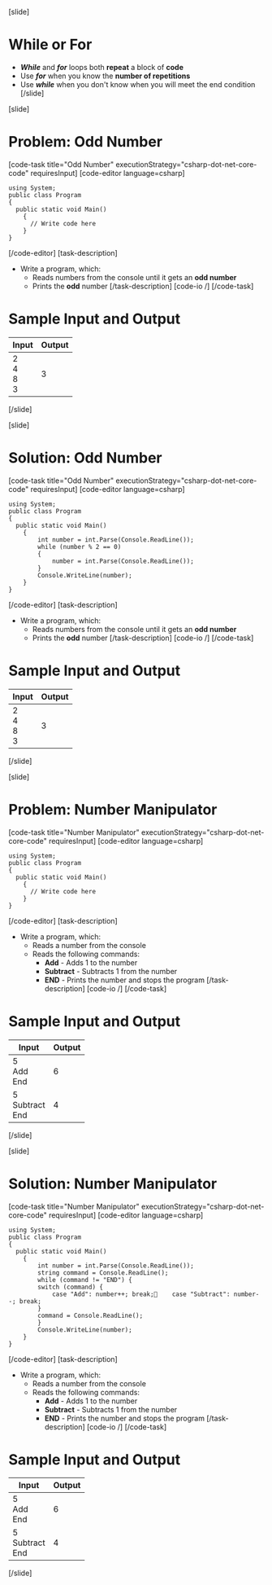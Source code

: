 [slide]
# While or For
- ***While*** and ***for*** loops both **repeat** a block of **code**
- Use ***for*** when you know the **number of repetitions**
- Use ***while*** when you don't know when you will meet the end condition
[/slide]

[slide]
# Problem: Odd Number
[code-task title="Odd Number" executionStrategy="csharp-dot-net-core-code" requiresInput]
[code-editor language=csharp]
```
using System;
public class Program
{
  public static void Main()
    {
      // Write code here
    }
}
```
[/code-editor]
[task-description]
- Write a program, which:
    - Reads numbers from the console until it gets an **odd number**
    - Prints the **odd** number
[/task-description]
[code-io /]
[/code-task]
# Sample Input and Output
|Input|Output|
|-----|------|
|2<br>4<br>8<br>3|3|
[/slide]

[slide]
# Solution: Odd Number
[code-task title="Odd Number" executionStrategy="csharp-dot-net-core-code" requiresInput]
[code-editor language=csharp]
```
using System;
public class Program
{
  public static void Main()
    {
        int number = int.Parse(Console.ReadLine());
        while (number % 2 == 0)
        {
            number = int.Parse(Console.ReadLine());
        }
        Console.WriteLine(number);
    }
}
```
[/code-editor]
[task-description]
- Write a program, which:
    - Reads numbers from the console until it gets an **odd number**
    - Prints the **odd** number
[/task-description]
[code-io /]
[/code-task]
# Sample Input and Output
|Input|Output|
|-----|------|
|2<br>4<br>8<br>3|3|
[/slide]

[slide]
# Problem: Number Manipulator
[code-task title="Number Manipulator" executionStrategy="csharp-dot-net-core-code" requiresInput]
[code-editor language=csharp]
```
using System;
public class Program
{
  public static void Main()
    {
      // Write code here
    }
}
```
[/code-editor]
[task-description]
- Write a program, which:
    - Reads a number from the console
    - Reads the following commands:
        - **Add** - Аdds 1 to the number
        - **Subtract** - Subtracts 1 from the number
        - **END** -  Prints the number and stops the program
[/task-description]
[code-io /]
[/code-task]
# Sample Input and Output
|Input|Output|
|-----|------|
|5<br>Add<br>End<br>|6|
|5<br>Subtract<br>End<br>|4|
[/slide]

[slide]
# Solution: Number Manipulator
[code-task title="Number Manipulator" executionStrategy="csharp-dot-net-core-code" requiresInput]
[code-editor language=csharp]
```
using System;
public class Program
{
  public static void Main()
    {
        int number = int.Parse(Console.ReadLine());
        string command = Console.ReadLine();
        while (command != "END") {
        switch (command) {
            case "Add": number++; break;    case "Subtract": number--; break;
        }
        command = Console.ReadLine();
        }
        Console.WriteLine(number);
    }
}
```
[/code-editor]
[task-description]
- Write a program, which:
    - Reads a number from the console
    - Reads the following commands:
        - **Add** - Аdds 1 to the number
        - **Subtract** - Subtracts 1 from the number
        - **END** -  Prints the number and stops the program
[/task-description]
[code-io /]
[/code-task]
# Sample Input and Output
|Input|Output|
|-----|------|
|5<br>Add<br>End<br>|6|
|5<br>Subtract<br>End<br>|4|
[/slide]